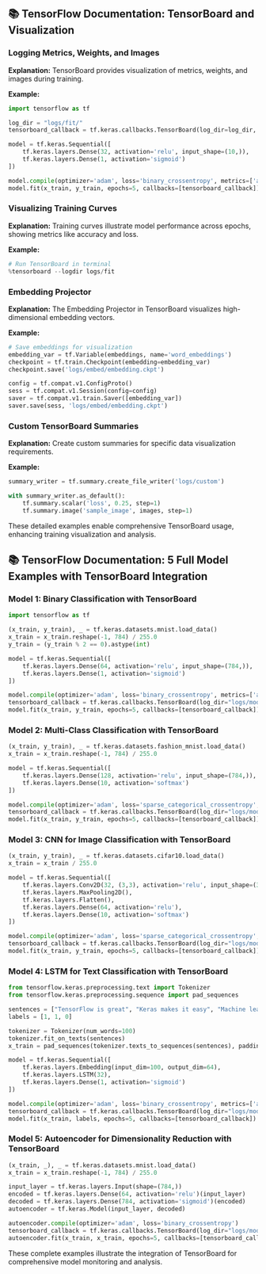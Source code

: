 ## 📚 TensorFlow Documentation: TensorBoard and Visualization

### Logging Metrics, Weights, and Images

**Explanation:**
TensorBoard provides visualization of metrics, weights, and images during training.

**Example:**

```python
import tensorflow as tf

log_dir = "logs/fit/"
tensorboard_callback = tf.keras.callbacks.TensorBoard(log_dir=log_dir, histogram_freq=1)

model = tf.keras.Sequential([
    tf.keras.layers.Dense(32, activation='relu', input_shape=(10,)),
    tf.keras.layers.Dense(1, activation='sigmoid')
])

model.compile(optimizer='adam', loss='binary_crossentropy', metrics=['accuracy'])
model.fit(x_train, y_train, epochs=5, callbacks=[tensorboard_callback])
```

### Visualizing Training Curves

**Explanation:**
Training curves illustrate model performance across epochs, showing metrics like accuracy and loss.

**Example:**

```python
# Run TensorBoard in terminal
%tensorboard --logdir logs/fit
```

### Embedding Projector

**Explanation:**
The Embedding Projector in TensorBoard visualizes high-dimensional embedding vectors.

**Example:**

```python
# Save embeddings for visualization
embedding_var = tf.Variable(embeddings, name='word_embeddings')
checkpoint = tf.train.Checkpoint(embedding=embedding_var)
checkpoint.save('logs/embed/embedding.ckpt')

config = tf.compat.v1.ConfigProto()
sess = tf.compat.v1.Session(config=config)
saver = tf.compat.v1.train.Saver([embedding_var])
saver.save(sess, 'logs/embed/embedding.ckpt')
```

### Custom TensorBoard Summaries

**Explanation:**
Create custom summaries for specific data visualization requirements.

**Example:**

```python
summary_writer = tf.summary.create_file_writer('logs/custom')

with summary_writer.as_default():
    tf.summary.scalar('loss', 0.25, step=1)
    tf.summary.image('sample_image', images, step=1)
```

These detailed examples enable comprehensive TensorBoard usage, enhancing training visualization and analysis.



## 📚 TensorFlow Documentation: 5 Full Model Examples with TensorBoard Integration

### Model 1: Binary Classification with TensorBoard

```python
import tensorflow as tf

(x_train, y_train), _ = tf.keras.datasets.mnist.load_data()
x_train = x_train.reshape(-1, 784) / 255.0
y_train = (y_train % 2 == 0).astype(int)

model = tf.keras.Sequential([
    tf.keras.layers.Dense(64, activation='relu', input_shape=(784,)),
    tf.keras.layers.Dense(1, activation='sigmoid')
])

model.compile(optimizer='adam', loss='binary_crossentropy', metrics=['accuracy'])
tensorboard_callback = tf.keras.callbacks.TensorBoard(log_dir="logs/model1")
model.fit(x_train, y_train, epochs=5, callbacks=[tensorboard_callback])
```

### Model 2: Multi-Class Classification with TensorBoard

```python
(x_train, y_train), _ = tf.keras.datasets.fashion_mnist.load_data()
x_train = x_train.reshape(-1, 784) / 255.0

model = tf.keras.Sequential([
    tf.keras.layers.Dense(128, activation='relu', input_shape=(784,)),
    tf.keras.layers.Dense(10, activation='softmax')
])

model.compile(optimizer='adam', loss='sparse_categorical_crossentropy', metrics=['accuracy'])
tensorboard_callback = tf.keras.callbacks.TensorBoard(log_dir="logs/model2")
model.fit(x_train, y_train, epochs=5, callbacks=[tensorboard_callback])
```

### Model 3: CNN for Image Classification with TensorBoard

```python
(x_train, y_train), _ = tf.keras.datasets.cifar10.load_data()
x_train = x_train / 255.0

model = tf.keras.Sequential([
    tf.keras.layers.Conv2D(32, (3,3), activation='relu', input_shape=(32,32,3)),
    tf.keras.layers.MaxPooling2D(),
    tf.keras.layers.Flatten(),
    tf.keras.layers.Dense(64, activation='relu'),
    tf.keras.layers.Dense(10, activation='softmax')
])

model.compile(optimizer='adam', loss='sparse_categorical_crossentropy', metrics=['accuracy'])
tensorboard_callback = tf.keras.callbacks.TensorBoard(log_dir="logs/model3")
model.fit(x_train, y_train, epochs=5, callbacks=[tensorboard_callback])
```

### Model 4: LSTM for Text Classification with TensorBoard

```python
from tensorflow.keras.preprocessing.text import Tokenizer
from tensorflow.keras.preprocessing.sequence import pad_sequences

sentences = ["TensorFlow is great", "Keras makes it easy", "Machine learning is fascinating"]
labels = [1, 1, 0]

tokenizer = Tokenizer(num_words=100)
tokenizer.fit_on_texts(sentences)
x_train = pad_sequences(tokenizer.texts_to_sequences(sentences), padding='post')

model = tf.keras.Sequential([
    tf.keras.layers.Embedding(input_dim=100, output_dim=64),
    tf.keras.layers.LSTM(32),
    tf.keras.layers.Dense(1, activation='sigmoid')
])

model.compile(optimizer='adam', loss='binary_crossentropy', metrics=['accuracy'])
tensorboard_callback = tf.keras.callbacks.TensorBoard(log_dir="logs/model4")
model.fit(x_train, labels, epochs=5, callbacks=[tensorboard_callback])
```

### Model 5: Autoencoder for Dimensionality Reduction with TensorBoard

```python
(x_train, _), _ = tf.keras.datasets.mnist.load_data()
x_train = x_train.reshape(-1, 784) / 255.0

input_layer = tf.keras.layers.Input(shape=(784,))
encoded = tf.keras.layers.Dense(64, activation='relu')(input_layer)
decoded = tf.keras.layers.Dense(784, activation='sigmoid')(encoded)
autoencoder = tf.keras.Model(input_layer, decoded)

autoencoder.compile(optimizer='adam', loss='binary_crossentropy')
tensorboard_callback = tf.keras.callbacks.TensorBoard(log_dir="logs/model5")
autoencoder.fit(x_train, x_train, epochs=5, callbacks=[tensorboard_callback])
```

These complete examples illustrate the integration of TensorBoard for comprehensive model monitoring and analysis.
